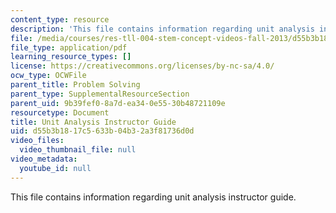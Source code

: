 ```yaml
---
content_type: resource
description: 'This file contains information regarding unit analysis instructor guide. '
file: /media/courses/res-tll-004-stem-concept-videos-fall-2013/d55b3b1817c5633b04b32a3f81736d0d_MITRES_TLL-004F13_UntGuide.pdf
file_type: application/pdf
learning_resource_types: []
license: https://creativecommons.org/licenses/by-nc-sa/4.0/
ocw_type: OCWFile
parent_title: Problem Solving
parent_type: SupplementalResourceSection
parent_uid: 9b39fef0-8a7d-ea34-0e55-30b48721109e
resourcetype: Document
title: Unit Analysis Instructor Guide
uid: d55b3b18-17c5-633b-04b3-2a3f81736d0d
video_files:
  video_thumbnail_file: null
video_metadata:
  youtube_id: null
---
```

This file contains information regarding unit analysis instructor guide. 